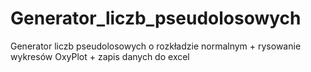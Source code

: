 # Generator_liczb_pseudolosowych
Generator liczb pseudolosowych o rozkładzie normalnym + rysowanie wykresów OxyPlot + zapis danych do excel
